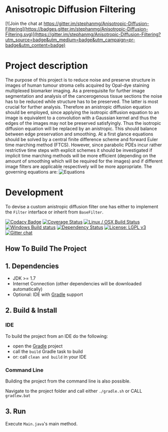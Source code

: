 Anisotropic Diffusion Filtering
========

[![Join the chat at https://gitter.im/stephanmg/Anisotropic-Diffusion-Filtering](https://badges.gitter.im/stephanmg/Anisotropic-Diffusion-Filtering.svg)](https://gitter.im/stephanmg/Anisotropic-Diffusion-Filtering?utm_source=badge&utm_medium=badge&utm_campaign=pr-badge&utm_content=badge)

# Project description
The purpose of this project is to reduce noise and preserve structure in images of human tumour stroma cells acquired by Opal-dye staining multiplexed biomarker imaging. As a prerequisite for further image segmentation and analysis of the cancerogenous tissue sections the noise has to be reduced while structure has to be preserved. The latter is most crucial for further analysis. Therefore an anistropic diffusion equation should be employed, since applying the isotropic diffusion equation to an image is equivalent to a convolution with a Gaussian kernel and thus the edges of the images may not be preserved satisfyingly. Thus the isotropic diffusion equation will be replaced by an anistropic. This should balance between edge preservation and smoothing. At a first glance equations should be solved by a central finite difference scheme and forward Euler time marching method (FTCS). However, since parabolic PDEs incur rather restrictive time steps with explicit schemes it should be investigated if implicit time marching methods will be more efficient (depending on the amount of smoothing which will be required for the images) and if different image filters are applicable respectively will be more appropriate. The governing equations are:
![Equations](/res/diffusion_equations.png?raw=true)

# Development

To devise a custom anistropic diffusion filter one has either to 
implement the `Filter` interface or inherit from `BaseFilter`.


[![Codacy Badge](https://api.codacy.com/project/badge/Grade/200fa01cf5c0495baffd515c7de66883)](https://www.codacy.com/app/stephan_5/Anisotropic-Diffusion-Filtering?utm_source=github.com&amp;utm_medium=referral&amp;utm_content=stephanmg/Anisotropic-Diffusion-Filtering&amp;utm_campaign=Badge_Grade)
[![Coverage Status](https://coveralls.io/repos/github/stephanmg/Anisotropic-Diffusion-Filtering/badge.svg?branch=master)](https://coveralls.io/github/stephanmg/Anisotropic-Diffusion-Filtering?branch=master)
[![Linux / OSX Build Status](https://travis-ci.org/stephanmg/Anisotropic-Diffusion-Filtering.svg?branch=master)](https://travis-ci.org/stephanmg/Anisotropic-Diffusion-Filtering)
[![Windows Build status](https://ci.appveyor.com/api/projects/status/03r2i9tp7rlu2spr/branch/ci?svg=true)](https://ci.appveyor.com/project/stephanmg/Anisotropic-Diffusion-Filtering/branch/master)
[![Dependency Status](https://www.versioneye.com/user/projects/57e2c990bd6fa6004e11e923/badge.svg?style=flat-square)](https://www.versioneye.com/user/projects/57e2c990bd6fa6004e11e923)
[![License: LGPL v3](https://img.shields.io/badge/License-LGPL%20v3-blue.svg)](http://www.gnu.org/licenses/lgpl-3.0)
[![Gitter chat](https://badges.gitter.im/woothemes/FlexSlider.png)](https://gitter.im/stephanmg/Anisotropic-Diffusion-Filtering)

## How To Build The Project

## 1. Dependencies

- JDK >= 1.7
- Internet Connection (other dependencies will be downloaded automatically)
- Optional: IDE with [Gradle](http://www.gradle.org/) support

## 2. Build & Install

### IDE

To build the project from an IDE do the following:

- open the  [Gradle](http://www.gradle.org/) project
- call the `build` Gradle task to build
- or: call `clean and build` in your IDE

### Command Line

Building the project from the command line is also possible.

Navigate to the project folder and call either
`./gradle.sh` or CALL `gradlew.bat`

## 3. Run
Execute `Main.java`'s main method.
